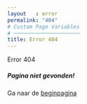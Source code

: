 ```yaml
---
layout   : error
permalink: "404"
# Custom Page Variables
# ─────────────────────
title: Error 404
---
```


<div class="card text-white bg-danger m-3">
  <div class="card-header">Error 404</div>
  <div class="card-body">
    <h5 class="card-title">Pagina niet gevonden!</h5>
    <p class="card-text">Ga naar de <a class="btn btn-primary btn-sm" href="{{ '/' | absolute_url }}" target="_top">beginpagina</a></p>
  </div>
</div>